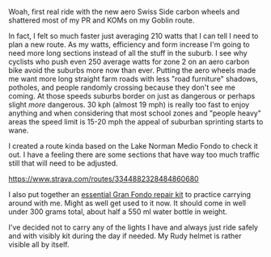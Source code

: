 Woah, first real ride with the new aero Swiss Side carbon wheels and shattered most of my PR and KOMs on my Goblin route. 

In fact, I felt so much faster just averaging 210 watts that I can tell I need to plan a new route. As my watts, efficiency and form increase I'm going to need more long sections instead of all the stuff in the suburb. I see why cyclists who push even 250 average watts for zone 2 on an aero carbon bike avoid the suburbs more now than ever. Putting the aero wheels made me want more long straight farm roads with less "road furniture" shadows, potholes, and people randomly crossing because they don't see me coming. At those speeds suburbs border on just as dangerous or perhaps slight *more* dangerous. 30 kph (almost 19 mph) is really too fast to enjoy anything and when considering that most school zones and "people heavy" areas the speed limit is 15-20 mph the appeal of suburban sprinting starts to wane.

I created a route kinda based on the Lake Norman Medio Fondo to check it out. I have a feeling there are some sections that have way too much traffic still that will need to be adjusted.

https://www.strava.com/routes/3344882328484860680

I also put together an [essential Gran Fondo repair kit](../Cycling/Essential%20Gran%20Fondo%20repair%20kit.md) to practice carrying around with me. Might as well get used to it now. It should come in well under 300 grams total, about half a 550 ml water bottle in weight.

I've decided not to carry any of the lights I have and always just ride safely and with visibly kit during the day if needed. My Rudy helmet is rather visible all by itself.

